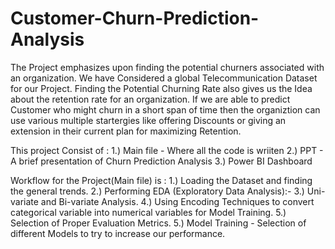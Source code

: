 # Customer-Churn-Prediction-Analysis
The Project emphasizes upon finding the potential churners associated with an organization. We have Considered a global Telecommunication Dataset for our Project.
Finding the Potential Churning Rate also gives us the Idea about the retention rate for an organization. If we are able to predict Customer who might churn in a short span of time 
then the organiztion can use various multiple startergies like offering Discounts or giving an extension in their current plan for maximizing Retention.

This project Consist of :
1.) Main file - Where all the code is wriiten
2.) PPT - A brief presentation of Churn Prediction Analysis
3.) Power BI Dashboard

 Workflow for the Project(Main file) is :
 1.) Loading the Dataset and finding the general trends.
 2.) Performing EDA (Exploratory Data Analysis):- 
 3.) Uni-variate and Bi-variate Analysis.
 4.) Using Encoding Techniques to convert categorical variable into numerical variables for Model Training.
 5.) Selection of Proper Evaluation Metrics. 
 5.) Model Training - Selection of different Models to try to increase our performance.
